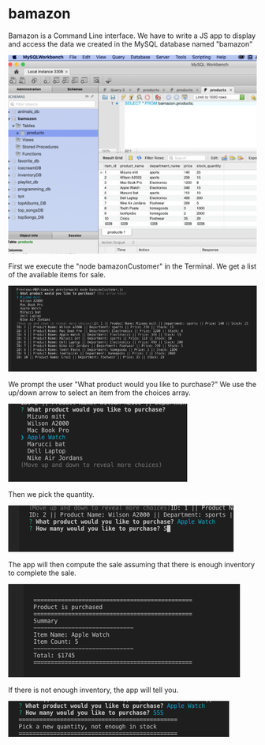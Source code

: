 # bamazon

Bamazon is a Command Line interface. 
We have to write a JS app to display and access the data we created in the MySQL database named "bamazon"


![Image of required files](./images/mySql.png)

First we execute the "node bamazonCustomer" in the Terminal.
We get a list of the available items for sale. 


![Image of required files](./images/display.png)


We prompt the user "What product would you like to purchase?"
We use the up/down arrow to select an item from the choices array.


![Image of required files](./images/selectProduct.png)

Then we pick the quantity.


![Image of required files](./images/quantity.png)

The app will then compute the sale assuming that there is enough inventory to complete the sale. 


![Image of required files](./images/purchased.png)


If there is not enough inventory, the app will tell you. 


![Image of required files](./images/notENough.png)
